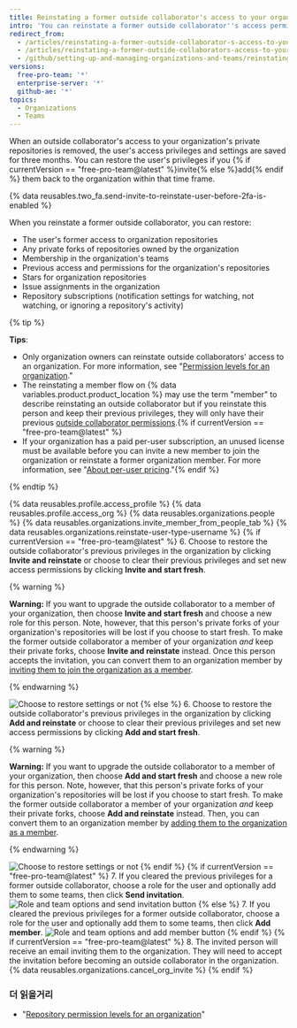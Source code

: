 ```yaml
---
title: Reinstating a former outside collaborator's access to your organization
intro: 'You can reinstate a former outside collaborator''s access permissions for organization repositories, forks, and settings.'
redirect_from:
  - /articles/reinstating-a-former-outside-collaborator-s-access-to-your-organization
  - /articles/reinstating-a-former-outside-collaborators-access-to-your-organization
  - /github/setting-up-and-managing-organizations-and-teams/reinstating-a-former-outside-collaborators-access-to-your-organization
versions:
  free-pro-team: '*'
  enterprise-server: '*'
  github-ae: '*'
topics:
  - Organizations
  - Teams
---
```


When an outside collaborator's access to your organization's private repositories is removed, the user's access privileges and settings are saved for three months. You can restore the user's privileges if you {% if currentVersion == "free-pro-team@latest" %}invite{% else %}add{% endif %} them back to the organization within that time frame.

{% data reusables.two_fa.send-invite-to-reinstate-user-before-2fa-is-enabled %}

When you reinstate a former outside collaborator, you can restore:
 - The user's former access to organization repositories
 - Any private forks of repositories owned by the organization
 - Membership in the organization's teams
 - Previous access and permissions for the organization's repositories
 - Stars for organization repositories
 - Issue assignments in the organization
 - Repository subscriptions (notification settings for watching, not watching, or ignoring a repository's activity)

{% tip %}

**Tips**:
 - Only organization owners can reinstate outside collaborators' access to an organization. For more information, see "[Permission levels for an organization](/articles/permission-levels-for-an-organization)."
 - The reinstating a member flow on {% data variables.product.product_location %} may use the term "member" to describe reinstating an outside collaborator but if you reinstate this person and keep their previous privileges, they will only have their previous [outside collaborator permissions](/articles/permission-levels-for-an-organization/#outside-collaborators).{% if currentVersion == "free-pro-team@latest" %}
 - If your organization has a paid per-user subscription, an unused license must be available before you can invite a new member to join the organization or reinstate a former organization member. For more information, see "[About per-user pricing](/articles/about-per-user-pricing)."{% endif %}

{% endtip %}

{% data reusables.profile.access_profile %}
{% data reusables.profile.access_org %}
{% data reusables.organizations.people %}
{% data reusables.organizations.invite_member_from_people_tab %}
{% data reusables.organizations.reinstate-user-type-username %}
{% if currentVersion == "free-pro-team@latest" %}
6. Choose to restore the outside collaborator's previous privileges in the organization by clicking **Invite and reinstate** or choose to clear their previous privileges and set new access permissions by clicking **Invite and start fresh**.

  {% warning %}

  **Warning:** If you want to upgrade the outside collaborator to a member of your organization, then choose **Invite and start fresh** and choose a new role for this person. Note, however, that this person's private forks of your organization's repositories will be lost if you choose to start fresh. To make the former outside collaborator a member of your organization *and* keep their private forks, choose **Invite and reinstate** instead. Once this person accepts the invitation, you can convert them to an organization member by [inviting them to join the organization as a member](/articles/converting-an-outside-collaborator-to-an-organization-member).

  {% endwarning %}

  ![Choose to restore settings or not](/assets/images/help/organizations/choose_whether_to_restore_org_member_info.png)
{% else %}
6. Choose to restore the outside collaborator's previous privileges in the organization by clicking **Add and reinstate** or choose to clear their previous privileges and set new access permissions by clicking **Add and start fresh**.

  {% warning %}

  **Warning:** If you want to upgrade the outside collaborator to a member of your organization, then choose **Add and start fresh** and choose a new role for this person. Note, however, that this person's private forks of your organization's repositories will be lost if you choose to start fresh. To make the former outside collaborator a member of your organization *and* keep their private forks, choose **Add and reinstate** instead. Then, you can convert them to an organization member by [adding them to the organization as a member](/articles/converting-an-outside-collaborator-to-an-organization-member).

  {% endwarning %}

  ![Choose to restore settings or not](/assets/images/help/organizations/choose_whether_to_restore_org_member_info_ghe.png)
{% endif %}
{% if currentVersion == "free-pro-team@latest" %}
7. If you cleared the previous privileges for a former outside collaborator, choose a role for the user and optionally add them to some teams, then click **Send invitation**. ![Role and team options and send invitation button](/assets/images/help/organizations/add-role-send-invitation.png)
{% else %}
7. If you cleared the previous privileges for a former outside collaborator, choose a role for the user and optionally add them to some teams, then click **Add member**. ![Role and team options and add member button](/assets/images/help/organizations/add-role-add-member.png)
{% endif %}
{% if currentVersion == "free-pro-team@latest" %}
8. The invited person will receive an email inviting them to the organization. They will need to accept the invitation before becoming an outside collaborator in the organization. {% data reusables.organizations.cancel_org_invite %}
{% endif %}

### 더 읽을거리

- "[Repository permission levels for an organization](/articles/repository-permission-levels-for-an-organization)"
